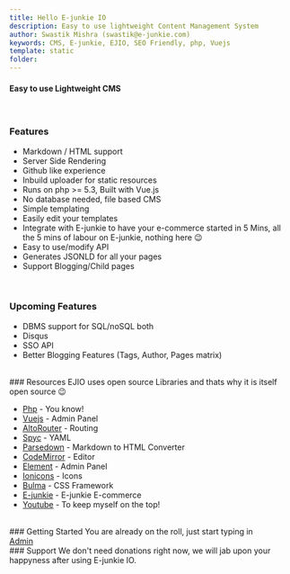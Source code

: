 ```yaml
---
title: Hello E-junkie IO
description: Easy to use lightweight Content Management System
author: Swastik Mishra (swastik@e-junkie.com)
keywords: CMS, E-junkie, EJIO, SEO Friendly, php, Vuejs
template: static
folder: 
---
```

<h4>Easy to use Lightweight CMS</h4>
<br/>

### Features
- Markdown / HTML support
- Server Side Rendering
- Github like experience
- Inbuild uploader for static resources
- Runs on php >= 5.3, Built with Vue.js
- No database needed, file based CMS
- Simple templating 
- Easily edit your templates
- Integrate with E-junkie to have your e-commerce started in 5 Mins, all the 5 mins of labour on E-junkie, nothing here &#x1f609;
- Easy to use/modify API
- Generates JSONLD for all your pages
- Support Blogging/Child pages

<br/>

### Upcoming Features
  - DBMS support for SQL/noSQL both
  - Disqus
  - SSO API
  - Better Blogging Features (Tags, Author, Pages matrix)

<br/>
### Resources
EJIO uses open source Libraries and thats why it is itself open source &#x1f609;

* [Php](http://php.net/) - You know!
* [Vuejs](https://vuejs.org/) - Admin Panel
* [AltoRouter](http://altorouter.com/) - Routing
* [Spyc](https://github.com/mustangostang/spyc) - YAML
* [Parsedown](http://parsedown.org) - Markdown to HTML Converter
* [CodeMirror](https://codemirror.net/) - Editor
* [Element](https://element.eleme.io/#/en-US) - Admin Panel
* [Ionicons](https://ionicons.com/) - Icons
* [Bulma](https://bulma.io/) - CSS Framework
* [E-junkie](https://www.e-junkie.com/) - E-junkie E-commerce
* [Youtube](https://www.youtube.com/) - To keep myself on the top!

<br/>
### Getting Started
You are already on the roll, just start typing in
<br/>
<a class="button is-info" href="/admin">Admin</a>

<br/>
### Support
We don't need donations right now, we will jab upon your happyness after using E-junkie IO.
